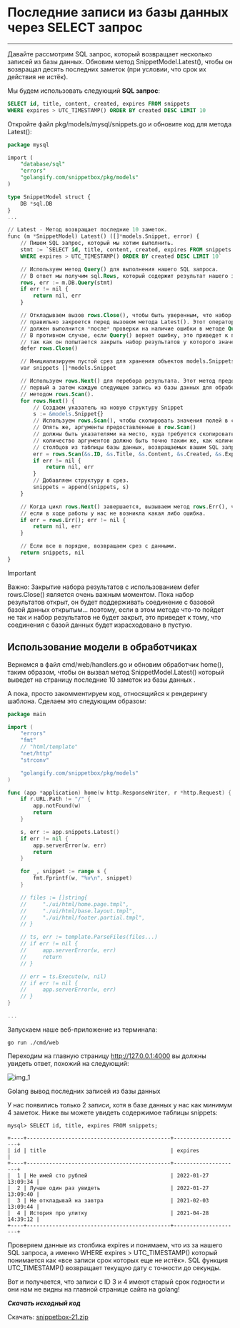 # Последние записи из базы данных через SELECT запрос

---
Давайте рассмотрим SQL запрос, который возвращает несколько записей из базы данных. Обновим метод SnippetModel.Latest(), чтобы он возвращал десять последних заметок (при условии, что срок их действия не истёк).

Мы будем использовать следующий **SQL запрос**:

```sql
SELECT id, title, content, created, expires FROM snippets
WHERE expires > UTC_TIMESTAMP() ORDER BY created DESC LIMIT 10
```

Откройте файл pkg/models/mysql/snippets.go и обновите код для метода Latest():
```sql
package mysql

import (
	"database/sql"
	"errors"
	"golangify.com/snippetbox/pkg/models"
)

type SnippetModel struct {
    DB *sql.DB
}
...

// Latest - Метод возвращает последние 10 заметок.
func (m *SnippetModel) Latest() ([]*models.Snippet, error) {
	// Пишем SQL запрос, который мы хотим выполнить.
	stmt := `SELECT id, title, content, created, expires FROM snippets
    WHERE expires > UTC_TIMESTAMP() ORDER BY created DESC LIMIT 10`

	// Используем метод Query() для выполнения нашего SQL запроса.
	// В ответ мы получим sql.Rows, который содержит результат нашего запроса.
	rows, err := m.DB.Query(stmt)
	if err != nil {
		return nil, err
	}

	// Откладываем вызов rows.Close(), чтобы быть уверенным, что набор результатов из sql.Rows
	// правильно закроется перед вызовом метода Latest(). Этот оператор откладывания
	// должен выполнится *после* проверки на наличие ошибки в методе Query().
	// В противном случае, если Query() вернет ошибку, это приведет к панике
	// так как он попытается закрыть набор результатов у которого значение: nil.
	defer rows.Close()

	// Инициализируем пустой срез для хранения объектов models.Snippets.
	var snippets []*models.Snippet

	// Используем rows.Next() для перебора результата. Этот метод предоставляем
	// первый а затем каждую следующею запись из базы данных для обработки
	// методом rows.Scan().
	for rows.Next() {
		// Создаем указатель на новую структуру Snippet
		s := &models.Snippet{}
		// Используем rows.Scan(), чтобы скопировать значения полей в структуру.
		// Опять же, аргументы предоставленные в row.Scan()
		// должны быть указателями на место, куда требуется скопировать данные и
		// количество аргументов должно быть точно таким же, как количество
		// столбцов из таблицы базы данных, возвращаемых вашим SQL запросом.
		err = rows.Scan(&s.ID, &s.Title, &s.Content, &s.Created, &s.Expires)
		if err != nil {
			return nil, err
		}
		// Добавляем структуру в срез.
		snippets = append(snippets, s)
	}

	// Когда цикл rows.Next() завершается, вызываем метод rows.Err(), чтобы узнать
	// если в ходе работы у нас не возникла какая либо ошибка.
	if err = rows.Err(); err != nil {
		return nil, err
	}

	// Если все в порядке, возвращаем срез с данными.
	return snippets, nil
}
```

>[!IMPORTANT]
> Важно: Закрытие набора результатов с использованием defer rows.Close() является очень важным моментом. Пока набор результатов открыт, он будет поддерживать соединение с базовой базой данных открытым… поэтому, если в этом методе что-то пойдет не так и набор результатов не будет закрыт, это приведет к тому, что соединения с базой данных будет израсходовано в пустую.

## Использование модели в обработчиках
Вернемся в файл cmd/web/handlers.go и обновим обработчик home(), таким образом, чтобы он вызвал метод SnippetModel.Latest() который выведет на страницу последние 10 заметок из базы данных .

А пока, просто закомментируем код, относящийся к рендерингу шаблона. Сделаем это следующим образом:

```go
package main

import (
	"errors"
    "fmt"
    // "html/template"
    "net/http"
    "strconv"

    "golangify.com/snippetbox/pkg/models"
)

func (app *application) home(w http.ResponseWriter, r *http.Request) {
    if r.URL.Path != "/" {
        app.notFound(w)
        return
    }

    s, err := app.snippets.Latest()
    if err != nil {
        app.serverError(w, err)
        return
    }

    for _, snippet := range s {
        fmt.Fprintf(w, "%v\n", snippet)
    }

    // files := []string{
    //     "./ui/html/home.page.tmpl",
    //     "./ui/html/base.layout.tmpl",
    //     "./ui/html/footer.partial.tmpl",
    // }

    // ts, err := template.ParseFiles(files...)
    // if err != nil {
    //     app.serverError(w, err)
    //     return
    // }

    // err = ts.Execute(w, nil)
    // if err != nil {
    //     app.serverError(w, err)
    // }
}

...
```
Запускаем наше веб-приложение из терминала:
```shell
go run ./cmd/web
```

Переходим на главную страницу http://127.0.0.1:4000 вы должны увидеть ответ, похожий на следующий:

![img_1](https://golangify.com/wp-content/uploads/2021/04/last-items-from-database-golang.png)

Golang вывод последних записей из базы данных

У нас появились только 2 записи, хотя в базе данных у нас как минимум 4 заметок. Ниже вы можете увидеть содержимое таблицы snippets:

```shell
mysql> SELECT id, title, expires FROM snippets;

+----+---------------------------------------------+---------------------+
| id | title                                       | expires             |
+----+---------------------------------------------+---------------------+
|  1 | Не имей сто рублей                          | 2022-01-27 13:09:34 |
|  2 | Лучше один раз увидеть                      | 2022-01-27 13:09:40 |
|  3 | Не откладывай на завтра                     | 2021-02-03 13:09:44 |
|  4 | История про улитку                          | 2021-04-28 14:39:12 |
+----+---------------------------------------------+---------------------+
```

Проверяем данные из столбика expires и понимаем, что из за нашего SQL запроса, а именно WHERE expires > UTC_TIMESTAMP() который понимается как «все записи срок которых еще не истёк». SQL функция UTC_TIMESTAMP() возвращает текущую дату с точности до секунды.

Вот и получается, что записи с ID 3 и 4 имеют старый срок годности и они нам не видны на главной странице сайта на golang!


_**Скачать исходный код**_

Скачать: [snippetbox-21.zip](https://golangs.org/wp-content/uploads/2021/04/snippetbox-21.zip)